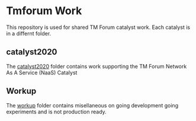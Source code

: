 # Tmforum Work
This repository is used for shared TM Forum catalyst work. 
Each catalyst is in a differnt folder. 

## catalyst2020
The [catalyst2020](../master/catalyst2020) folder contains work supporting the TM Forum Network As A Service (NaaS) Catalyst 

## Workup

The [workup](../master/workup) folder contains misellaneous on going development going experiments and is not production ready.

